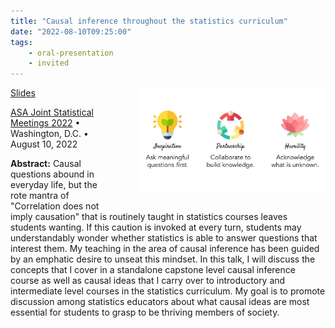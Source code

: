 ```yaml
---
title: "Causal inference throughout the statistics curriculum"
date: "2022-08-10T09:25:00"
tags:
    - oral-presentation
    - invited
---
```


<img src="2022_08_10_jsm.jpg" style="width: 300px; float: right; padding: 0px 0px 20px 40px;">

<span class="slides">[Slides](https://docs.google.com/presentation/d/12CEAyIN7lBn2PL03VJxc3YZ8la9yEo2C0vfYzXKfl9c/edit?usp=sharing)</span>

[ASA Joint Statistical Meetings 2022](https://ww2.amstat.org/meetings/jsm/2022/) • Washington, D.C. • August 10, 2022

**Abstract:** Causal questions abound in everyday life, but the rote mantra of \"Correlation does not imply causation\" that is routinely taught in statistics courses leaves students wanting. If this caution is invoked at every turn, students may understandably wonder whether statistics is able to answer questions that interest them. My teaching in the area of causal inference has been guided by an emphatic desire to unseat this mindset. In this talk, I will discuss the concepts that I cover in a standalone capstone level causal inference course as well as causal ideas that I carry over to introductory and intermediate level courses in the statistics curriculum. My goal is to promote discussion among statistics educators about what causal ideas are most essential for students to grasp to be thriving members of society.

<style>
.content-meta { display: none;}
</style>
